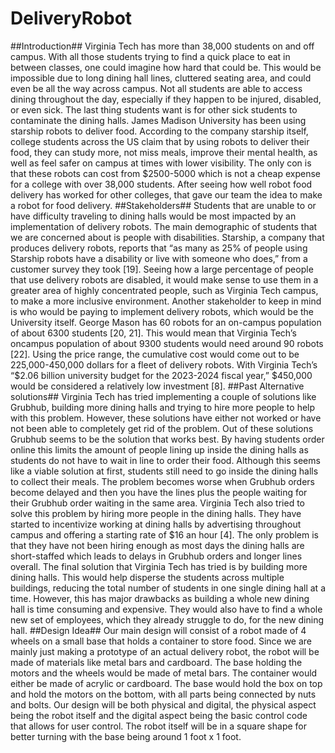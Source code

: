 # DeliveryRobot
##Introduction##
Virginia Tech has more than 38,000 students on and off campus. With all those students trying to find a
quick place to eat in between classes, one could imagine how hard that could be. This would be
impossible due to long dining hall lines, cluttered seating area, and could even be all the way across
campus. Not all students are able to access dining throughout the day, especially if they happen to be
injured, disabled, or even sick. The last thing students want is for other sick students to contaminate the
dining halls. James Madison University has been using starship robots to deliver food. According to the
company starship itself, college students across the US claim that by using robots to deliver their food,
they can study more, not miss meals, improve their mental health, as well as feel safer on campus at
times with lower visibility. The only con is that these robots can cost from $2500-5000 which is not a
cheap expense for a college with over 38,000 students. After seeing how well robot food delivery has
worked for other colleges, that gave our team the idea to make a robot for food delivery.
##Stakeholders##
Students that are unable to or have difficulty traveling to dining halls would be most impacted by an
implementation of delivery robots. The main demographic of students that we are concerned about is
people with disabilities. Starship, a company that produces delivery robots, reports that “as many as
25% of people using Starship robots have a disability or live with someone who does,” from a customer
survey they took [19]. Seeing how a large percentage of people that use delivery robots are disabled, it
would make sense to use them in a greater area of highly concentrated people, such as Virginia Tech
campus, to make a more inclusive environment. Another stakeholder to keep in mind is who would be
paying to implement delivery robots, which would be the University itself. George Mason has 60 robots
for an on-campus population of about 6300 students [20, 21]. This would mean that Virginia Tech’s oncampus population of about 9300 students would need around 90 robots [22]. Using the price range,
the cumulative cost would come out to be 225,000-450,000 dollars for a fleet of delivery robots. With
Virginia Tech’s “$2.06 billion university budget for the 2023-2024 fiscal year,” $450,000 would be
considered a relatively low investment [8].
##Past Alternative solutions##
Virginia Tech has tried implementing a couple of solutions like Grubhub, building more dining halls and
trying to hire more people to help with this problem. However, these solutions have either not worked or
have not been able to completely get rid of the problem. Out of these solutions Grubhub seems to be the
solution that works best. By having students order online this limits the amount of people lining up inside
the dining halls as students do not have to wait in line to order their food. Although this seems like a viable
solution at first, students still need to go inside the dining halls to collect their meals. The problem
becomes worse when Grubhub orders become delayed and then you have the lines plus the people
waiting for their Grubhub order waiting in the same area. Virginia Tech also tried to solve this problem by
hiring more people in the dining halls. They have started to incentivize working at dining halls by
advertising throughout campus and offering a starting rate of $16 an hour [4]. The only problem is that
they have not been hiring enough as most days the dining halls are short-staffed which leads to delays in
Grubhub orders and longer lines overall. The final solution that Virginia Tech has tried is by building more
dining halls. 
This would help disperse the students across multiple buildings, reducing the total number of students in one single dining hall at a time. 
However, this has major drawbacks as building a whole new dining hall is time consuming and expensive. 
They would also have to find a whole new set of employees,
which they already struggle to do, for the new dining hall.
##Design Idea##
Our main design will consist of a robot made of 4 wheels on a small base that holds a container to store
food. Since we are mainly just making a prototype of an actual delivery robot, the robot will be made of
materials like metal bars and cardboard. The base holding the motors and the wheels would be made of
metal bars. The container would either be made of acrylic or cardboard. The base would hold the box
on top and hold the motors on the bottom, with all parts being connected by nuts and bolts. Our design
will be both physical and digital, the physical aspect being the robot itself and the digital aspect being
the basic control code that allows for user control. The robot itself will be in a square shape for better
turning with the base being around 1 foot x 1 foot. 
